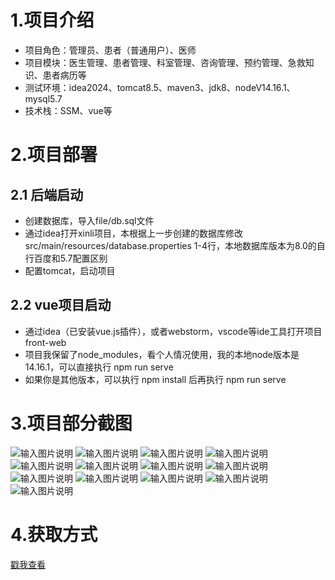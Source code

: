 # 1.项目介绍
- 项目角色：管理员、患者（普通用户）、医师
- 项目模块：医生管理、患者管理、科室管理、咨询管理、预约管理、急救知识、患者病历等
- 测试环境：idea2024、tomcat8.5、maven3、jdk8、nodeV14.16.1、mysql5.7
- 技术栈：SSM、vue等
# 2.项目部署
## 2.1 后端启动
- 创建数据库，导入file/db.sql文件
- 通过idea打开xinli项目，本根据上一步创建的数据库修改src/main/resources/database.properties  1-4行，本地数据库版本为8.0的自行百度和5.7配置区别
- 配置tomcat，启动项目
## 2.2 vue项目启动
- 通过idea（已安装vue.js插件），或者webstorm，vscode等ide工具打开项目front-web
- 项目我保留了node_modules，看个人情况使用，我的本地node版本是14.16.1，可以直接执行 npm run serve
- 如果你是其他版本，可以执行 npm install 后再执行 npm run serve
# 3.项目部分截图
![输入图片说明](1.png)
![输入图片说明](2.png)
![输入图片说明](3.png)
![输入图片说明](4.png)
![输入图片说明](5.png)
![输入图片说明](6.png)
![输入图片说明](7.png)
![输入图片说明](8.png)
![输入图片说明](9.png)
![输入图片说明](91.png)
![输入图片说明](92.png)
![输入图片说明](93.png)
![输入图片说明](94.png)

# 4.获取方式
[戳我查看](https://gitee.com/aven999/mall)
